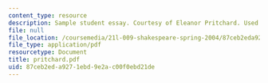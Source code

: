 ```yaml
---
content_type: resource
description: Sample student essay. Courtesy of Eleanor Pritchard. Used with permission.
file: null
file_location: /coursemedia/21l-009-shakespeare-spring-2004/87ceb2eda9271ebd9e2ac00f0ebd21de_pritchard.pdf
file_type: application/pdf
resourcetype: Document
title: pritchard.pdf
uid: 87ceb2ed-a927-1ebd-9e2a-c00f0ebd21de
---
```

